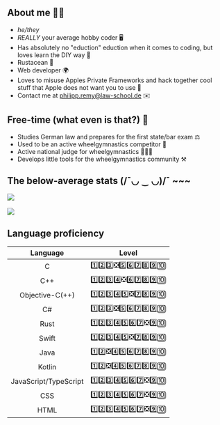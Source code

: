 ## About me 💁🏻

- *he/they*
- *REALLY* your average hobby coder 🖥️
- Has absolutely no "eduction" eduction when it comes to coding, but loves learn the DIY way 🔬
- Rustacean 🦀
- Web developer 🌍
- Loves to misuse Apples Private Frameworks and hack together cool stuff that Apple does not want you to use 🍏
- Contact me at [philipp.remy@law-school.de](mailto:philipp.remy@law-school.de) ✉️

## Free-time (what even is that?) 🤸

- Studies German law and prepares for the first state/bar exam ⚖️
- Used to be an active wheelgymnastics competitor 🤸
- Active national judge for wheelgymnastics 🧑🏻‍⚖️
- Develops little tools for the wheelgymnastics community ⚒️

## The below-average stats (/¯◡ ‿ ◡)/¯ ~~~

<div>
  <picture>
    <source
      srcset="https://github-readme-stats-theta-nine-78.vercel.app/api?username=philippremy&show_icons=true&theme=github_dark_dimmed"
      media="(prefers-color-scheme: dark)"
    />
    <source
      srcset="https://github-readme-stats-theta-nine-78.vercel.app/api?username=philippremy&show_icons=true&theme=default"
      media="(prefers-color-scheme: light), (prefers-color-scheme: no-preference)"
    />
    <img src="https://github-readme-stats-theta-nine-78.vercel.app/api?username=philippremy&show_icons=true&theme=default" />
  </picture>
</div>
<br/>
<div>
  </picture>
    <picture>
    <source
      srcset="https://github-readme-stats-theta-nine-78.vercel.app/api/top-langs/?username=philippremy&size_weight=0.5&count_weight=0.5&langs_count=5&theme=github_dark_dimmed"
      media="(prefers-color-scheme: dark)"
    />
    <source
      srcset="https://github-readme-stats-theta-nine-78.vercel.app/api/top-langs/?username=philippremy&size_weight=0.5&count_weight=0.5&langs_count=5&theme=default"
      media="(prefers-color-scheme: light), (prefers-color-scheme: no-preference)"
    />
    <img src="https://github-readme-stats-theta-nine-78.vercel.app/api/top-langs/?username=philippremy&size_weight=0.5&count_weight=0.5&langs_count=5&theme=default" />
  </picture>
</div>

## Language proficiency

| Language | Level |
| :------: | :---: |
|C|1️⃣2️⃣3️⃣❎5️⃣6️⃣7️⃣8️⃣9️⃣🔟|
|C++|1️⃣2️⃣3️⃣4️⃣❎6️⃣7️⃣8️⃣9️⃣🔟|
|Objective-C(++)|1️⃣2️⃣3️⃣4️⃣5️⃣❎7️⃣8️⃣9️⃣🔟|
|C#|1️⃣2️⃣3️⃣❎5️⃣6️⃣7️⃣8️⃣9️⃣🔟|
|Rust|1️⃣2️⃣3️⃣4️⃣5️⃣6️⃣7️⃣❎9️⃣🔟|
|Swift|1️⃣2️⃣3️⃣4️⃣5️⃣❎7️⃣8️⃣9️⃣🔟|
|Java|1️⃣2️⃣❎4️⃣5️⃣6️⃣7️⃣8️⃣9️⃣🔟|
|Kotlin|1️⃣2️⃣❎4️⃣5️⃣6️⃣7️⃣8️⃣9️⃣🔟|
|JavaScript/TypeScript|1️⃣2️⃣3️⃣4️⃣5️⃣6️⃣7️⃣❎9️⃣🔟|
|CSS|1️⃣2️⃣3️⃣4️⃣5️⃣6️⃣7️⃣❎9️⃣🔟|
|HTML|1️⃣2️⃣3️⃣4️⃣5️⃣6️⃣7️⃣❎9️⃣🔟|

